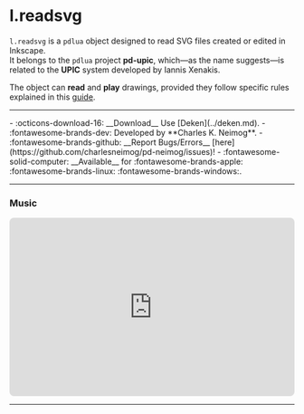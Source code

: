 # l.readsvg

`l.readsvg` is a `pdlua` object designed to read SVG files created or edited in Inkscape.  
It belongs to the `pdlua` project **pd-upic**, which—as the name suggests—is related to the **UPIC** system developed by Iannis Xenakis.  

The object can **read** and **play** drawings, provided they follow specific rules explained in this [guide](https://charlesneimog.github.io/blog/posts/pd-upic.html).

---
<div class="grid cards" markdown>
- :octicons-download-16: __Download__ Use [Deken](../deken.md).
- :fontawesome-brands-dev: Developed by **Charles K. Neimog**.
- :fontawesome-brands-github: __Report Bugs/Errors__ [here](https://github.com/charlesneimog/pd-neimog/issues)!
- :fontawesome-solid-computer: __Available__ for :fontawesome-brands-apple: :fontawesome-brands-linux: :fontawesome-brands-windows:.
</div>

---
<h3>Music</h3>

<div style="display: flex; justify-content: center; gap: 20px;">
    <iframe style="border-radius: 8px" width="560" height="315" src="https://www.youtube.com/embed/CuJsBlbFBeM" title="YouTube video player" frameborder="0" allow="accelerometer; autoplay; clipboard-write; encrypted-media; gyroscope; picture-in-picture; web-share" referrerpolicy="strict-origin-when-cross-origin" allowfullscreen></iframe>
</div>

---



<script src="https://giscus.app/client.js"
        data-repo="charlesneimog/Awesome-PD"
        data-repo-id="R_kgDOLaunFg"
        data-category="Comments"
        data-category-id="DIC_kwDOLaunFs4CnXHy"
        data-mapping="title"
        data-strict="0"
        data-reactions-enabled="1"
        data-emit-metadata="0"
        data-input-position="bottom"
        data-theme="preferred_color_scheme"
        data-lang="en"
        data-loading="lazy"
        crossorigin="anonymous"
        async>
</script>
